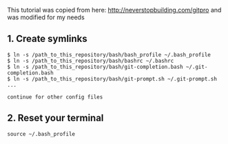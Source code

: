 This tutorial was copied from here: http://neverstopbuilding.com/gitpro and was modified for my needs

## 1. Create symlinks

```
$ ln -s /path_to_this_repository/bash/bash_profile ~/.bash_profile
$ ln -s /path_to_this_repository/bash/bashrc ~/.bashrc
$ ln -s /path_to_this_repository/bash/git-completion.bash ~/.git-completion.bash
$ ln -s /path_to_this_repository/bash/git-prompt.sh ~/.git-prompt.sh
...

continue for other config files
```



## 2. Reset your terminal

```
source ~/.bash_profile
```

